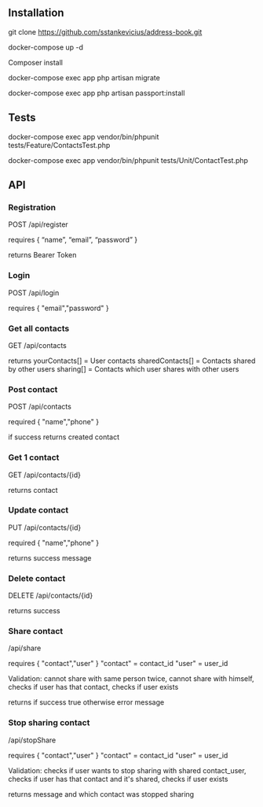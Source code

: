 

## Installation

git clone https://github.com/sstankevicius/address-book.git

docker-compose up -d

Composer install

docker-compose exec app php artisan migrate

docker-compose exec app php artisan passport:install

## Tests

docker-compose exec app vendor/bin/phpunit tests/Feature/ContactsTest.php

docker-compose exec app vendor/bin/phpunit tests/Unit/ContactTest.php


## API

### Registration

POST /api/register

requires
{
“name”, “email”, “password”
}

returns Bearer Token

### Login

POST /api/login

requires
{
"email","password"
}

### Get all contacts

GET /api/contacts

returns 
yourContacts[] = User contacts
sharedContacts[] = Contacts shared by other users
sharing[] = Contacts which user shares with other users

### Post contact

POST /api/contacts

required
{
"name","phone"
}

if success returns
created contact

### Get 1 contact

GET /api/contacts/{id}

returns contact

### Update contact

PUT /api/contacts/{id}

required
{
"name","phone"
}

returns success message

### Delete contact

DELETE /api/contacts/{id}

returns success

### Share contact

/api/share

requires
{
"contact","user"
}
"contact" = contact_id
"user" = user_id

Validation: cannot share with same person twice, cannot share with himself, checks if user has that contact, checks if user exists

returns
if success true otherwise error message

### Stop sharing contact

/api/stopShare

requires
{
"contact","user"
}
"contact" = contact_id
"user" = user_id

Validation: checks if user wants to stop sharing with shared contact_user, checks if user has that contact and it's shared, checks if user exists

returns message and which contact was stopped sharing

